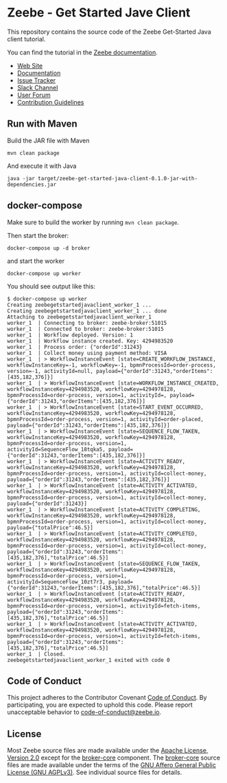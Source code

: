 # Zeebe - Get Started Jave Client

This repository contains the source code of the Zeebe Get-Started Java client tutorial.

You can find the tutorial in the [Zeebe documentation](http://docs.zeebe.io/java-client/get-started).

* [Web Site](https://zeebe.io)
* [Documentation](https://docs.zeebe.io)
* [Issue Tracker](https://github.com/zeebe-io/zeebe/issues)
* [Slack Channel](https://zeebe-slackin.herokuapp.com/)
* [User Forum](https://forum.zeebe.io)
* [Contribution Guidelines](/CONTRIBUTING.md)

## Run with Maven

Build the JAR file with Maven

`mvn clean package`

And execute it with Java

`java -jar target/zeebe-get-started-java-client-0.1.0-jar-with-dependencies.jar`

## docker-compose

Make sure to build the worker by running `mvn clean package`.

Then start the broker:

```
docker-compose up -d broker
```

and start the worker

```
docker-compose up worker
```

You should see output like this:

```
$ docker-compose up worker
Creating zeebegetstartedjavaclient_worker_1 ...
Creating zeebegetstartedjavaclient_worker_1 ... done
Attaching to zeebegetstartedjavaclient_worker_1
worker_1  | Connecting to broker: zeebe-broker:51015
worker_1  | Connected to broker: zeebe-broker:51015
worker_1  | Workflow deployed. Version: 1
worker_1  | Workflow instance created. Key: 4294983520
worker_1  | Process order: {"orderId":31243}
worker_1  | Collect money using payment method: VISA
worker_1  | > WorkflowInstanceEvent [state=CREATE_WORKFLOW_INSTANCE, workflowInstanceKey=-1, workflowKey=-1, bpmnProcessId=order-process, version=-1, activityId=null, payload={"orderId":31243,"orderItems":[435,182,376]}]
worker_1  | > WorkflowInstanceEvent [state=WORKFLOW_INSTANCE_CREATED, workflowInstanceKey=4294983520, workflowKey=4294978128, bpmnProcessId=order-process, version=1, activityId=, payload={"orderId":31243,"orderItems":[435,182,376]}]
worker_1  | > WorkflowInstanceEvent [state=START_EVENT_OCCURRED, workflowInstanceKey=4294983520, workflowKey=4294978128, bpmnProcessId=order-process, version=1, activityId=order-placed, payload={"orderId":31243,"orderItems":[435,182,376]}]
worker_1  | > WorkflowInstanceEvent [state=SEQUENCE_FLOW_TAKEN, workflowInstanceKey=4294983520, workflowKey=4294978128, bpmnProcessId=order-process, version=1, activityId=SequenceFlow_18tqka5, payload={"orderId":31243,"orderItems":[435,182,376]}]
worker_1  | > WorkflowInstanceEvent [state=ACTIVITY_READY, workflowInstanceKey=4294983520, workflowKey=4294978128, bpmnProcessId=order-process, version=1, activityId=collect-money, payload={"orderId":31243,"orderItems":[435,182,376]}]
worker_1  | > WorkflowInstanceEvent [state=ACTIVITY_ACTIVATED, workflowInstanceKey=4294983520, workflowKey=4294978128, bpmnProcessId=order-process, version=1, activityId=collect-money, payload={"orderId":31243}]
worker_1  | > WorkflowInstanceEvent [state=ACTIVITY_COMPLETING, workflowInstanceKey=4294983520, workflowKey=4294978128, bpmnProcessId=order-process, version=1, activityId=collect-money, payload={"totalPrice":46.5}]
worker_1  | > WorkflowInstanceEvent [state=ACTIVITY_COMPLETED, workflowInstanceKey=4294983520, workflowKey=4294978128, bpmnProcessId=order-process, version=1, activityId=collect-money, payload={"orderId":31243,"orderItems":[435,182,376],"totalPrice":46.5}]
worker_1  | > WorkflowInstanceEvent [state=SEQUENCE_FLOW_TAKEN, workflowInstanceKey=4294983520, workflowKey=4294978128, bpmnProcessId=order-process, version=1, activityId=SequenceFlow_10zt7r3, payload={"orderId":31243,"orderItems":[435,182,376],"totalPrice":46.5}]
worker_1  | > WorkflowInstanceEvent [state=ACTIVITY_READY, workflowInstanceKey=4294983520, workflowKey=4294978128, bpmnProcessId=order-process, version=1, activityId=fetch-items, payload={"orderId":31243,"orderItems":[435,182,376],"totalPrice":46.5}]
worker_1  | > WorkflowInstanceEvent [state=ACTIVITY_ACTIVATED, workflowInstanceKey=4294983520, workflowKey=4294978128, bpmnProcessId=order-process, version=1, activityId=fetch-items, payload={"orderId":31243,"orderItems":[435,182,376],"totalPrice":46.5}]
worker_1  | Closed.
zeebegetstartedjavaclient_worker_1 exited with code 0
```

## Code of Conduct

This project adheres to the Contributor Covenant [Code of
Conduct](/CODE_OF_CONDUCT.md). By participating, you are expected to uphold
this code. Please report unacceptable behavior to code-of-conduct@zeebe.io.

## License

Most Zeebe source files are made available under the [Apache License, Version
2.0](/LICENSE) except for the [broker-core][] component. The [broker-core][]
source files are made available under the terms of the [GNU Affero General
Public License (GNU AGPLv3)][agpl]. See individual source files for
details.

[broker-core]: https://github.com/zeebe-io/zeebe/tree/master/broker-core
[agpl]: https://github.com/zeebe-io/zeebe/blob/master/GNU-AGPL-3.0
